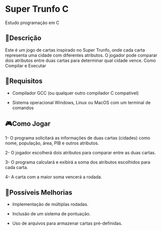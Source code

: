 # Super Trunfo C
Estudo programação em C

## 📝Descrição
Este é um jogo de cartas inspirado no Super Trunfo, onde cada carta representa uma cidade com diferentes atributos. O jogador pode comparar dois atributos entre duas cartas para determinar qual cidade vence.
Como Compilar e Executar

## 📌Requisitos

- Compilador GCC (ou qualquer outro compilador C compatível)

- Sistema operacional Windows, Linux ou MacOS com um terminal de comandos

## 🎮Como Jogar
1- O programa solicitará as informações de duas cartas (cidades) como nome, população, área, PIB e outros atributos.

2- O jogador escolherá dois atributos para comparar entre as duas cartas.

3- O programa calculará e exibirá a soma dos atributos escolhidos para cada carta.

4- A carta com a maior soma vencerá a rodada.

## 🚀Possíveis Melhorias

- Implementação de múltiplas rodadas.

- Inclusão de um sistema de pontuação.

- Uso de arquivos para armazenar cartas pré-definidas.

